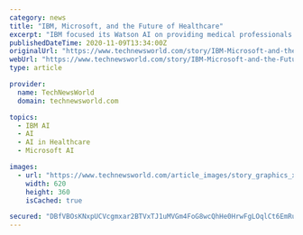 ```yaml
---
category: news
title: "IBM, Microsoft, and the Future of Healthcare"
excerpt: "IBM focused its Watson AI on providing medical professionals with diagnostic tools allowing them to diagnose even the most mysterious illnesses more accurately. Simultaneously, Microsoft recently ..."
publishedDateTime: 2020-11-09T13:34:00Z
originalUrl: "https://www.technewsworld.com/story/IBM-Microsoft-and-the-Future-of-Healthcare-86911.html"
webUrl: "https://www.technewsworld.com/story/IBM-Microsoft-and-the-Future-of-Healthcare-86911.html"
type: article

provider:
  name: TechNewsWorld
  domain: technewsworld.com

topics:
  - IBM AI
  - AI
  - AI in Healthcare
  - Microsoft AI

images:
  - url: "https://www.technewsworld.com/article_images/story_graphics_xlarge/xl-2019-medical-research-1.jpg"
    width: 620
    height: 360
    isCached: true

secured: "DBfVBOsKNxpUCVcgmxar2BTVxTJ1uMVGm4FoG8wcQhHe0HrwFgLOqlCt6EmRulRsYYNVDq2nw46pL5BGq/0+aF507k44YsAq9qDaTPRICL6BE4cw4domE1pIXDSX+vYEve7cFNPOBraBvOWTIxh8t+joA52WACsHSkRTXuGqynsMNPFIKrcDDNhjqvXPtyvrVQHGat71OCDB4FF1RFpAkbquF+YZZ79rRZDN2YYyN8iwIPslknTiuY+L4OYMe5zaBeFdUs5xUB+vygafxFZ/xk57GAxqFATzbfcHvzTBis7+REMTlXgz653WjvvF0UrdX2otzyHwA+mz+cbeFXW8Z3LwkFFu+Cvfxoj7YRYA4Mk=;mlT7uFxOQ/mPoQiWRUnZIw=="
---
```


